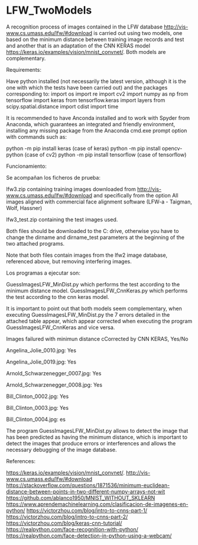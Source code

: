 # LFW_TwoModels
A recognition process of images contained in the LFW database http://vis-www.cs.umass.edu/lfw/#download is carried out using two models, one based on the minimum distance between training image records and test and another that is an adaptation of the CNN KERAS model https://keras.io/examples/vision/mnist_convnet/. Both models are complementary.

Requirements:

Have python installed (not necessarily the latest version, although it is the one with which the tests have been carried out) and the packages corresponding to:
import os
import re
import cv2
import numpy as np
from tensorflow import keras
from tensorflow.keras import layers
from scipy.spatial.distance import cdist
import time

It is recommended to have Anconda installed and to work with Spyder from Anaconda, which guarantees an integrated and friendly environment, installing any missing package from the Anaconda cmd.exe prompt option with commands such as:

python -m pip install keras (case of  keras)
python -m pip install opencv-python (case of  cv2)
python -m pip install tensorflow (case of  tensorflow)

Funcionamiento:

Se acompañan los ficheros de prueba:

lfw3.zip containing training images downloaded from http://vis-www.cs.umass.edu/lfw/#download  and specifically from the option All images aligned with commercial face alignment software (LFW-a - Taigman, Wolf, Hassner) 

lfw3_test.zip containing the test images used.

Both files should be downloaded to the C: drive, otherwise you have to change the dirname and dirname_test parameters at the beginning of the two attached programs.

Note that both files contain images from the lfw2 image database, referenced above, but removing interfering images.

Los programas a ejecutar son:

GuessImagesLFW_MinDist.py which performs the test according to the minimum distance model.
GuessImagesLFW_CnnKeras.py which performs the test according to the cnn keras model.

It is important to point out that both models seem complementary, when executing GuessImagesLFW_MinDist.py the 7 errors detailed in the attached table appear, which appear corrected when executing the program GuessImagesLFW_CnnKeras and vice versa.


Images failured with minimun distance cCorrected by CNN KERAS, Yes/No
 
Angelina_Jolie_0010.jpg:  Yes
 
Angelina_Jolie_0019.jpg: Yes

Arnold_Schwarzenegger_0007.jpg: Yes 

Arnold_Schwarzenegger_0008.jpg: Yes

Bill_Clinton_0002.jpg: Yes

Bill_Clinton_0003.jpg: Yes

Bill_Clinton_0004.jpg: es

The program GuessImagesLFW_MinDist.py allows to detect the image that has been predicted as having the minimum distance, which is important to detect the images that produce errors or interferences and allows the necessary debugging of the image database.

References:

https://keras.io/examples/vision/mnist_convnet/.
http://vis-www.cs.umass.edu/lfw/#download
https://stackoverflow.com/questions/1871536/minimum-euclidean-distance-between-points-in-two-different-numpy-arrays-not-wit
https://github.com/ablanco1950/MNIST_WITHOUT_SKLEARN
 https://www.aprendemachinelearning.com/clasificacion-de-imagenes-en-python/
https://victorzhou.com/blog/intro-to-cnns-part-1/
https://victorzhou.com/blog/intro-to-cnns-part-2/
https://victorzhou.com/blog/keras-cnn-tutorial/
https://realpython.com/face-recognition-with-python/
https://realpython.com/face-detection-in-python-using-a-webcam/

